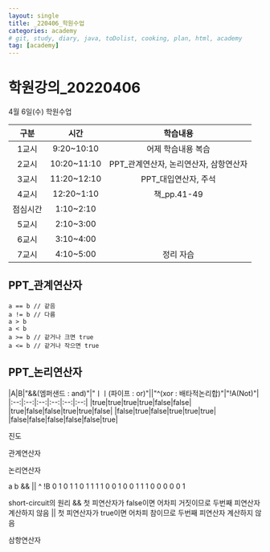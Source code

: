 ```yaml
---
layout: single
title: _220406_학원수업
categories: academy
# git, study, diary, java, toDolist, cooking, plan, html, academy
tag: [academy] 
---
```


# 학원강의_20220406

4월 6일(수) 학원수업

|구분|시간|학습내용|
|:--:|:--:|:--:|
|1교시|9:20~10:10|어제 학습내용 복습|
|2교시|10:20~11:10|PPT_관계연산자, 논리연산자, 삼항연산자|
|3교시|11:20~12:10|PPT_대입연산자, 주석|
|4교시|12:20~1:10|책_pp.41-49|
|점심시간|1:10~2:10||
|5교시|2:10~3:00||
|6교시|3:10~4:00||
|7교시|4:10~5:00|정리 자습|

## PPT_관계연산자
~~~
a == b // 같음
a != b // 다름
a > b
a < b
a >= b // 같거나 크면 true
a <= b // 같거나 작으면 true
~~~

## PPT_논리연산자
  
|A|B|"&&(엠퍼샌드 : and)"|"ㅣㅣ(파이프 : or)"||"^(xor : 배타적논리합)"|"!A(Not)"|
|:--:|:--:|:--:|:--:|:--:|:--:|
|true|true|true|true|false|false|
|true|false|false|true|true|false|
|false|true|false|true|true|true|
|false|false|false|false|false|true|
  



진도 

관계연산자

논리연산자

a b && || ^ !B
0 1  0  1  1  0
1 1  1  1  0  0
1 0  0  1  1  1
0 0  0  0  0  1

short-circuit의 원리
&& 첫 피연산자가 false이면 어차피 거짓이므로 두번째 피연산자 계산하지 않음
|| 첫 피연산자가 true이면 어차피 참이므로 두번째 피연산자 계산하지 않음

삼항연산자
